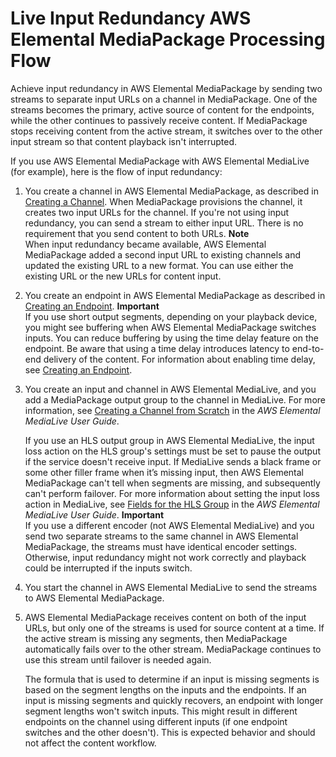 # Live Input Redundancy AWS Elemental MediaPackage Processing Flow<a name="what-is-flow-ir"></a>

Achieve input redundancy in AWS Elemental MediaPackage by sending two streams to separate input URLs on a channel in MediaPackage\. One of the streams becomes the primary, active source of content for the endpoints, while the other continues to passively receive content\. If MediaPackage stops receiving content from the active stream, it switches over to the other input stream so that content playback isn't interrupted\.

If you use AWS Elemental MediaPackage with AWS Elemental MediaLive \(for example\), here is the flow of input redundancy:

1. You create a channel in AWS Elemental MediaPackage, as described in [Creating a Channel](channels-create.md)\. When MediaPackage provisions the channel, it creates two input URLs for the channel\. If you're not using input redundancy, you can send a stream to either input URL\. There is no requirement that you send content to both URLs\.
**Note**  
When input redundancy became available, AWS Elemental MediaPackage added a second input URL to existing channels and updated the existing URL to a new format\. You can use either the existing URL or the new URLs for content input\. 

1. You create an endpoint in AWS Elemental MediaPackage as described in [Creating an Endpoint](endpoints-create.md)\. 
**Important**  
If you use short output segments, depending on your playback device, you might see buffering when AWS Elemental MediaPackage switches inputs\. You can reduce buffering by using the time delay feature on the endpoint\. Be aware that using a time delay introduces latency to end\-to\-end delivery of the content\. For information about enabling time delay, see [Creating an Endpoint](endpoints-create.md)\.

1. You create an input and channel in AWS Elemental MediaLive, and you add a MediaPackage output group to the channel in MediaLive\. For more information, see [Creating a Channel from Scratch](https://docs.aws.amazon.com/medialive/latest/ug/creating-channel-scratch.html) in the *AWS Elemental MediaLive User Guide*\. 

   If you use an HLS output group in AWS Elemental MediaLive, the input loss action on the HLS group's settings must be set to pause the output if the service doesn't receive input\. If MediaLive sends a black frame or some other filler frame when it’s missing input, then AWS Elemental MediaPackage can't tell when segments are missing, and subsequently can't perform failover\. For more information about setting the input loss action in MediaLive, see [Fields for the HLS Group](https://docs.aws.amazon.com/medialive/latest/ug/hls-group-fields.html) in the *AWS Elemental MediaLive User Guide*\. 
**Important**  
If you use a different encoder \(not AWS Elemental MediaLive\) and you send two separate streams to the same channel in AWS Elemental MediaPackage, the streams must have identical encoder settings\. Otherwise, input redundancy might not work correctly and playback could be interrupted if the inputs switch\.

1. You start the channel in AWS Elemental MediaLive to send the streams to AWS Elemental MediaPackage\.

1. AWS Elemental MediaPackage receives content on both of the input URLs, but only one of the streams is used for source content at a time\. If the active stream is missing any segments, then MediaPackage automatically fails over to the other stream\. MediaPackage continues to use this stream until failover is needed again\.

   The formula that is used to determine if an input is missing segments is based on the segment lengths on the inputs and the endpoints\. If an input is missing segments and quickly recovers, an endpoint with longer segment lengths won't switch inputs\. This might result in different endpoints on the channel using different inputs \(if one endpoint switches and the other doesn't\)\. This is expected behavior and should not affect the content workflow\.